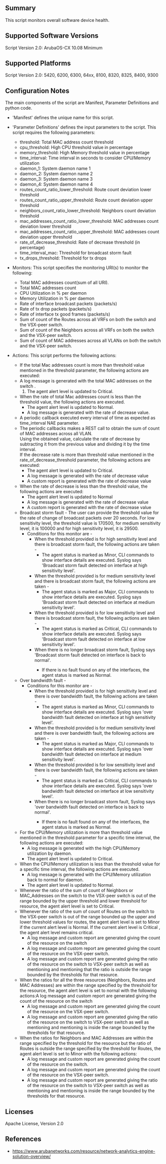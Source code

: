 ## Summary

This script monitors overall software device health.

## Supported Software Versions

Script Version 2.0: ArubaOS-CX 10.08 Minimum

## Supported Platforms

Script Version 2.0: 5420, 6200, 6300, 64xx, 8100, 8320, 8325, 8400, 9300

## Configuration Notes

The main components of the script are Manifest, Parameter Definitions and python code. 
- 'Manifest' defines the unique name for this script.
- 'Parameter Definitions' defines the input parameters to the script. This script requires the following parameters: 
    - threshold: Total MAC address count threshold
    - cpu_threshold: High CPU threshold value in percentage
    - memory_threshold: High Memory threshold value in percentage
    - time_interval: Time interval in seconds to consider CPU/Memory utilization
    - daemon_1: System daemon name 1
    - daemon_2: System daemon name 2
    - daemon_3: System daemon name 3
    - daemon_4: System daemon name 4
    - routes_count_ratio_lower_threshold: Route count deviation lower threshold
    - routes_count_ratio_upper_threshold: Route count deviation upper threshold
    - neighbors_count_ratio_lower_threshold: Neighbors count deviation threshold
    - mac_addresses_count_ratio_lower_threshold: MAC addresses count deviation lower threshold
    - mac_addresses_count_ratio_upper_threshold: MAC addresses count deviation upper threshold
    - rate_of_decrease_threshold: Rate of decrease threshold (in percentage)
    - time_interval_mac: Threshold for broadcast storm fault
    - tx_drops_threshold: Threshold for tx drops
- Monitors:  This script specifies the monitoring URI(s) to monitor the following: 
    - Total MAC addresses count(sum of all URI).
    - Total MAC addresses count
    - CPU Utilization in % per daemon
    - Memory Utilization in % per daemon
    - Rate of interface broadcast packets (packets/s)
    - Rate of tx drop packets (packets/s)
    - Rate of interface tx good frames (packets/s)
    - Sum of count of the Routes across all VRFs on both the switch and the VSX-peer switch.
    - Sum of count of the Neighbors across all VRFs on both the switch and the VSX-peer switch.
    - Sum of count of MAC addresses across all VLANs on both the switch and the VSX-peer switch.

- Actions:  This script performs the following actions:
    - If the total Mac addresses count is more than threshold value mentioned in the threshold parameter, the following actions are executed:
    - A log message is generated with the total MAC addresses on the switch .
        1. The agent alert level is updated to Critical.
    - When the rate of total Mac addresses count is less than the threshold value, the following actions are executed. 
        - The agent alert level is updated to Normal.
        - A log message is generated with the rate of decrease value.
    - A periodic callback executed every interval of time as expected as time_interval NAE parameter.
    - The periodic callbacks makes a REST call to obtain the sum of count of MAC addresses across all VLAN.  
    Using the obtained value, calculate the rate of decrease by subtracting it from the previous value and dividing it by the time interval.  
    If the decrease rate is more than threshold value mentioned in the rate_of_decrease_threshold parameter, the following actions are executed:
        - The agent alert level is updated to Critical.
        - A log message is generated with the rate of decrease value
        - A custom report is generated with the rate of decrease value
    - When the rate of decrease is less than the threshold value, the following actions are executed:
        - The agent alert level is updated to Normal
        - A log message is generated with the rate of decrease value
        - A custom report is generated with the rate of decrease value
    - Broadcast storm fault -​​ The user can provide the threshold value for the rate of change of broadcast packets over 20 seconds. For low sensitivity level, the threshold value is 170500, for medium sensitivity level, it is 100000 and for high sensitivity level, it is 29500. 
        - Conditions for this monitor are -
            - When the threshold provided is for high sensitivity level and there is broadcast storm fault, the following actions are taken -​
                - The agent status is marked as Minor, CLI commands to show interface details are executed. Syslog says 'Broadcast storm fault detected on interface <name> at high sensitivity level'.
            - When the threshold provided is for medium sensitivity level and there is broadcast storm fault, the following actions are taken -​
                - The agent status is marked as Major, CLI commands to show interface details are executed. Syslog says 'Broadcast storm fault detected on interface <name> at medium sensitivity level'.
            - When the threshold provided is for low sensitivity level and there is broadcast storm fault, the following actions are taken -​
                - The agent status is marked as Critical, CLI commands to show interface details are executed. Syslog says 'Broadcast storm fault detected on interface <name> at low sensitivity level'.
            - When there is no longer broadcast storm fault, Syslog says 'Broadcast storm fault detected on interface <name> is back to normal'.
                - If there is no fault found on any of the interfaces, the agent status is marked as Normal.
    - Over bandwidth fault -​​ 
        - Conditions for this monitor are -
            - When the threshold provided is for high sensitivity level and there is over bandwidth  fault, the following actions are taken -​
                - The agent status is marked as Minor, CLI commands to show interface details are executed. Syslog says 'over bandwidth fault detected on interface <name> at high sensitivity level'.
            - When the threshold provided is for medium sensitivity level and there is over bandwidth fault, the following actions are taken -​
                - The agent status is marked as Major, CLI commands to show interface details are executed. Syslog says 'over bandwidth fault detected on interface <name> at medium sensitivity level'.
            - When the threshold provided is for low sensitivity level and there is over bandwidth fault, the following actions are taken -​
                - The agent status is marked as Critical, CLI commands to show interface details are executed. Syslog says 'over bandwidth fault detected on interface <name> at low sensitivity level'.
            - When there is no longer broadcast storm fault, Syslog says 'over bandwidth fault detected on interface <name> is back to normal'.
                - If there is no fault found on any of the interfaces, the agent status is marked as Normal.
    - For the CPU/Memory utilization is more than threshold value mentioned in the threshold parameter for a specific time interval, the following actions are executed:
        - A log message is generated with the high CPU/Memory utilization by daemon.
        - The agent alert level is updated to Critical.
    - When the CPU/Memory utilization is less than the threshold value for a specific time interval, the following actions are executed. 
        - A log message is generated with the CPU/Memory utilization back to normal for daemon.
        - The agent alert level is updated to Normal.
    - Whenever the ratio of the sum of count of Neighbors or MAC_Addresses on the switch to the VSX-peer switch is out of the range bounded by the upper threshold and lower threshold for resource, the agent alert level is set to Critical.
    - Whenever the ratio of the sum of count of Routes on the switch to the VSX-peer switch is out of the range bounded up the upper and lower threshold values for routes, the agent alert level is set to Minor if the current alert level is Normal. If the current alert level is Critical , the agent alert level remains critical.
        - A log message and custom report are generated giving the count of the resource on the switch
        - A log message and custom report are generated giving the count of the resource on the VSX-peer switch.
        - A log message and custom report are generated giving the ratio of the resource on the switch to VSX-peer switch as well as mentioning and mentioning that the ratio is outside the range bounded by the thresholds for that resource.
    - When the ratios for all the three resources (Neighbors, Routes  and MAC Addresses) are within the range specified by the threshold for the resource, the agent alert level is set to nornal with the following actions:A log message and custom report are generated giving the count of the resource on the switch
        - A log message and custom report are generated giving the count of the resource on the VSX-peer switch.
        - A log message and custom report are generated giving the ratio of the resource on the switch to VSX-peer switch as well as mentioning and mentioning is inside the range bounded by the thresholds for that resource.
    - When the ratios for Neighbors and MAC Addresses are within the range specified by the threshold for the resource but the ratio of Routes is outside the range specified by the threshold for Routes, the agent alert level is set to Minor with the following actions:
        - A log message and custom report are generated giving the count of the resource on the switch.
        - A log message and custom report are generated giving the count of the resource on the VSX-peer switch.
        - A log message and custom report are generated giving the ratio of the resource on the switch to VSX-peer switch as well as mentioning and mentioning is inside the range bounded by the thresholds for that resource.

## Licenses

Apache License, Version 2.0

## References

- https://www.arubanetworks.com/resource/network-analytics-engine-solution-overview/
